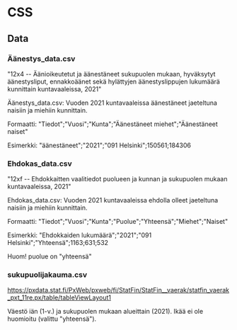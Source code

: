 # CSS
## Data
### Äänestys_data.csv
"12x4 -- Äänioikeutetut ja äänestäneet sukupuolen mukaan, hyväksytyt äänestysliput, ennakkoäänet sekä hylättyjen äänestyslippujen lukumäärä kunnittain kuntavaaleissa, 2021"


Äänestys_data.csv: Vuoden 2021 kuntavaaleissa äänestäneet jaeteltuna naisiin ja miehiin kunnittain.

Formaatti:
"Tiedot";"Vuosi";"Kunta";"Äänestäneet miehet";"Äänestäneet naiset"

Esimerkki: "äänestäneet";"2021";"091 Helsinki";150561;184306

### Ehdokas_data.csv
"12xf -- Ehdokkaitten vaalitiedot puolueen ja kunnan ja sukupuolen mukaan kuntavaaleissa, 2021"


Ehdokas_data.csv: Vuoden 2021 kuntavaaleissa ehdolla olleet jaeteltuna naisiin ja miehiin kunnittain.

Formaatti:
"Tiedot";"Vuosi";"Kunta";"Puolue";"Yhteensä";"Miehet";"Naiset"

Esimerkki: "Ehdokkaiden lukumäärä";"2021";"091 Helsinki";"Yhteensä";1163;631;532

Huom! puolue on "yhteensä"

### sukupuolijakauma.csv

https://pxdata.stat.fi/PxWeb/pxweb/fi/StatFin/StatFin__vaerak/statfin_vaerak_pxt_11re.px/table/tableViewLayout1

Väestö iän (1-v.) ja sukupuolen mukaan alueittain (2021).
Ikää ei ole huomioitu (valittu "yhteensä"). 
